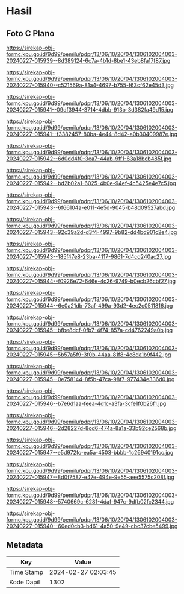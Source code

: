 # Hasil

## Foto C Plano

https://sirekap-obj-formc.kpu.go.id/9d99/pemilu/pdpr/13/06/10/20/04/1306102004003-20240227-015939--8d389124-6c7a-4b1d-8be1-43eb8fa17f87.jpg

https://sirekap-obj-formc.kpu.go.id/9d99/pemilu/pdpr/13/06/10/20/04/1306102004003-20240227-015940--c521569a-81a4-4697-b755-f63cf62e45d3.jpg

https://sirekap-obj-formc.kpu.go.id/9d99/pemilu/pdpr/13/06/10/20/04/1306102004003-20240227-015941--09df3944-3714-4dbb-913b-3d382fa49d15.jpg

https://sirekap-obj-formc.kpu.go.id/9d99/pemilu/pdpr/13/06/10/20/04/1306102004003-20240227-015941--f3382457-80ba-4e44-8d42-a0b30409987e.jpg

https://sirekap-obj-formc.kpu.go.id/9d99/pemilu/pdpr/13/06/10/20/04/1306102004003-20240227-015942--6d0dd4f0-3ea7-44ab-9ff1-63a18bcb485f.jpg

https://sirekap-obj-formc.kpu.go.id/9d99/pemilu/pdpr/13/06/10/20/04/1306102004003-20240227-015942--bd2b02a1-6025-4b0e-94ef-4c5425e4e7c5.jpg

https://sirekap-obj-formc.kpu.go.id/9d99/pemilu/pdpr/13/06/10/20/04/1306102004003-20240227-015943--6f66104a-e011-4e5d-9045-b48d09527abd.jpg

https://sirekap-obj-formc.kpu.go.id/9d99/pemilu/pdpr/13/06/10/20/04/1306102004003-20240227-015943--92c39a2d-d3f4-4997-9b82-dd4bd901c2e4.jpg

https://sirekap-obj-formc.kpu.go.id/9d99/pemilu/pdpr/13/06/10/20/04/1306102004003-20240227-015943--185f47e8-23ba-4117-9861-7d4cd240ac27.jpg

https://sirekap-obj-formc.kpu.go.id/9d99/pemilu/pdpr/13/06/10/20/04/1306102004003-20240227-015944--f0926e72-646e-4c26-9749-b0ecb26cbf27.jpg

https://sirekap-obj-formc.kpu.go.id/9d99/pemilu/pdpr/13/06/10/20/04/1306102004003-20240227-015944--6e0a21db-73af-499a-93d2-4ec2c0511816.jpg

https://sirekap-obj-formc.kpu.go.id/9d99/pemilu/pdpr/13/06/10/20/04/1306102004003-20240227-015945--bfbe8dcf-0fb7-4f74-857a-cd4762249a0b.jpg

https://sirekap-obj-formc.kpu.go.id/9d99/pemilu/pdpr/13/06/10/20/04/1306102004003-20240227-015945--5b57a5f9-3f0b-44aa-81f8-4c8da1b9f442.jpg

https://sirekap-obj-formc.kpu.go.id/9d99/pemilu/pdpr/13/06/10/20/04/1306102004003-20240227-015945--0e758144-8f5b-47ca-98f7-977434e336d0.jpg

https://sirekap-obj-formc.kpu.go.id/9d99/pemilu/pdpr/13/06/10/20/04/1306102004003-20240227-015946--b7e6d1aa-feea-4d1c-a3fa-3cfe1f0b26f1.jpg

https://sirekap-obj-formc.kpu.go.id/9d99/pemilu/pdpr/13/06/10/20/04/1306102004003-20240227-015946--2d28227d-8cd6-474a-8a1a-33b92ce2568b.jpg

https://sirekap-obj-formc.kpu.go.id/9d99/pemilu/pdpr/13/06/10/20/04/1306102004003-20240227-015947--e5d972fc-ea5a-4503-bbbb-1c26940191cc.jpg

https://sirekap-obj-formc.kpu.go.id/9d99/pemilu/pdpr/13/06/10/20/04/1306102004003-20240227-015947--8d0f7587-e47e-494e-9e55-aee5575c208f.jpg

https://sirekap-obj-formc.kpu.go.id/9d99/pemilu/pdpr/13/06/10/20/04/1306102004003-20240227-015948--5740669c-6281-4daf-947c-9dfb02fc2344.jpg

https://sirekap-obj-formc.kpu.go.id/9d99/pemilu/pdpr/13/06/10/20/04/1306102004003-20240227-015940--60ed0cb3-bd61-4a50-9e49-cbc37cbe5499.jpg


## Metadata

| Key        | Value               |
| ---------- | ------------------- |
| Time Stamp | 2024-02-27 02:03:45 |
| Kode Dapil | 1302                |



